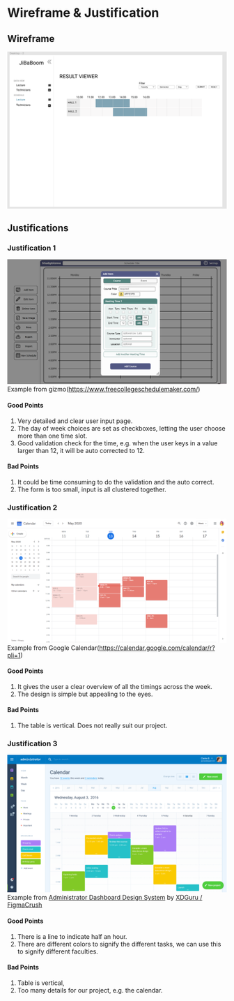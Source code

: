 # Wireframe & Justification


## Wireframe

![Wireframe](assets/Basic-Result-viewer-new.PNG)

## Justifications

### Justification 1

![Justification 1](assets/Gizmo.PNG)
Example from gizmo(https://www.freecollegeschedulemaker.com/)

#### Good Points

1. Very detailed and clear user input page.
2. The day of week choices are set as checkboxes, letting the user choose more than one time slot.
3. Good validation check for the time, e.g. when the user keys in a value larger than 12, it will be auto corrected to 12.

#### Bad Points

1. It could be time consuming to do the validation and the auto correct.
2. The form is too small, input is all clustered together.

### Justification 2
![Justification 2](assets/google-calendar.png)
Example from Google Calendar(https://calendar.google.com/calendar/r?pli=1)
#### Good Points
1. It gives the user a clear overview of all the timings across the week.
2. The design is simple but appealing to the eyes.

#### Bad Points
1. The table is vertical. Does not really suit our project.


### Justification 3
![Justification 3](assets/xdguru-administrator-ui-today.png)
Example from [Administrator Dashboard Design System](https://www.sketch.com/s/4044ecb5-2fef-436d-b1cd-6784f1528b50/a/Jpxxor) by [XDGuru / FigmaCrush](https://gumroad.com/l/jGvhc)
#### Good Points
1. There is a line to indicate half an hour.
2. There are different colors to signify the different tasks, we can use this to signify different faculties.
#### Bad Points
1. Table is vertical,
2. Too many details for our project, e.g. the calendar.
